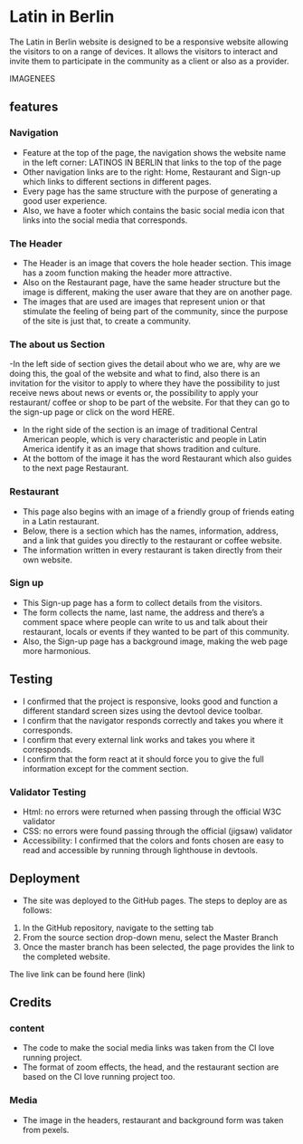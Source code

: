 # Latin in Berlin

The Latin in Berlin website is designed to be a responsive website allowing the visitors to on a range of devices. It allows the visitors to interact and invite them to participate in the community as a client or also as a provider.

IMAGENEES


## features

### Navigation
- Feature at the top of the page, the navigation shows the website name in the left corner: LATINOS IN BERLIN that links to the top of the page
- Other navigation links are to the right: Home, Restaurant and Sign-up which links to different sections in different pages.
- Every page has the same structure with the purpose of generating a good user experience.
- Also, we have a footer which contains the basic social media icon that links into the social media that corresponds.

### The Header

- The Header is an image that covers the hole header section. This image has a zoom function making the header more attractive. 
- Also on the Restaurant page, have the same header structure but the image is different, making the user aware that they are on another page.
- The images that are used are images that represent union or that stimulate the feeling of being part of the community, since the purpose of the site is just that, to create a community.

### The about us Section 

-In the left side of section gives the detail about who we are, why are we doing this, the goal of the website and what to find, also there is an invitation for the visitor to apply to where they have the possibility to just receive news about news or events or, the possibility to apply your restaurant/ coffee or shop to be part of the website. For that they can go to the sign-up page or click on the word HERE.
- In the right side of the section is an image of traditional Central American people, which is very characteristic and people in Latin America identify it as an image that shows tradition and culture.
- At the bottom of the image it has the word Restaurant which also guides to the next page Restaurant.

### Restaurant
 - This page also begins with an image of a friendly group of friends eating in a Latin restaurant. 
 - Below, there is a section which has the names, information, address, and a link that guides you directly to the restaurant or coffee website. 
 - The information written in every restaurant is taken directly from their own website.

### Sign up
- This Sign-up page has a form to collect details from the visitors.
- The form collects the name, last name, the address and there’s a comment space where people can write to us and talk about their restaurant, locals or events if they wanted to be part of this community.
- Also, the Sign-up page has a background image, making the web page more harmonious. 

## Testing

- I confirmed that the project is responsive, looks good and function a different standard screen sizes using the devtool device toolbar.
- I confirm that the navigator responds correctly and takes you where it corresponds.
- I confirm that every external link works and takes you where it corresponds.
- I confirm that the form react at it should force you to give the full information except for the comment section.

### Validator Testing

- Html: no errors were returned when passing through the official W3C validator
- CSS: no errors were found passing through the official (jigsaw) validator
- Accessibility: I confirmed that the colors and fonts chosen are easy to read and accessible by running through lighthouse in devtools.

## Deployment

- The site was deployed to the GitHub pages. The steps to deploy are as follows:
1. In the GitHub repository, navigate to the setting tab
2. From the source section drop-down menu, select the Master Branch
3. Once the master branch has been selected, the page provides the link to the completed website.

The live link can be found here (link)

## Credits

### content
- The code to make the social media links was taken from the CI love running project.
- The format of zoom effects, the head, and the restaurant section are based on the CI love running project too.

### Media 
- The image in the headers, restaurant and background form was taken from pexels.

